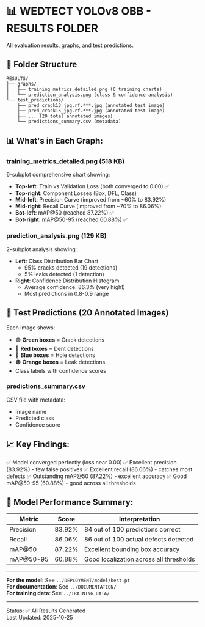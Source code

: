 # 📊 WEDTECT YOLOv8 OBB - RESULTS FOLDER

All evaluation results, graphs, and test predictions.

## 📁 Folder Structure

```
RESULTS/
├── graphs/
│   ├── training_metrics_detailed.png (6 training charts)
│   └── prediction_analysis.png (class & confidence analysis)
└── test_predictions/
    ├── pred_crack13_jpg.rf.***.jpg (annotated test image)
    ├── pred_crack15_jpg.rf.***.jpg (annotated test image)
    ├── ... (20 total annotated images)
    └── predictions_summary.csv (metadata)
```

## 📊 What's in Each Graph:

### training_metrics_detailed.png (518 KB)
6-subplot comprehensive chart showing:
- **Top-left**: Train vs Validation Loss (both converged to 0.00) ✅
- **Top-right**: Component Losses (Box, DFL, Class)
- **Mid-left**: Precision Curve (improved from ~60% to 83.92%)
- **Mid-right**: Recall Curve (improved from ~70% to 86.06%)
- **Bot-left**: mAP@50 (reached 87.22%) ✅
- **Bot-right**: mAP@50-95 (reached 60.88%) ✅

### prediction_analysis.png (129 KB)
2-subplot analysis showing:
- **Left**: Class Distribution Bar Chart
  - 95% cracks detected (19 detections)
  - 5% leaks detected (1 detection)
- **Right**: Confidence Distribution Histogram
  - Average confidence: 86.3% (very high!)
  - Most predictions in 0.8-0.9 range

## 🎨 Test Predictions (20 Annotated Images)

Each image shows:
- 🟢 **Green boxes** = Crack detections
- 🔴 **Red boxes** = Dent detections
- 🔵 **Blue boxes** = Hole detections
- 🟠 **Orange boxes** = Leak detections
- Class labels with confidence scores

### predictions_summary.csv
CSV file with metadata:
- Image name
- Predicted class
- Confidence score

## 📈 Key Findings:

✅ Model converged perfectly (loss near 0.00)
✅ Excellent precision (83.92%) - few false positives
✅ Excellent recall (86.06%) - catches most defects
✅ Outstanding mAP@50 (87.22%) - excellent accuracy
✅ Good mAP@50-95 (60.88%) - good across all thresholds

## 🎯 Model Performance Summary:

| Metric | Score | Interpretation |
|--------|-------|-----------------|
| Precision | 83.92% | 84 out of 100 predictions correct |
| Recall | 86.06% | 86 out of 100 actual defects detected |
| mAP@50 | 87.22% | Excellent bounding box accuracy |
| mAP@50-95 | 60.88% | Good localization across all thresholds |

---

**For the model**: See `../DEPLOYMENT/model/best.pt`  
**For documentation**: See `../DOCUMENTATION/`  
**For training data**: See `../TRAINING_DATA/`

---

Status: ✅ All Results Generated  
Last Updated: 2025-10-25
